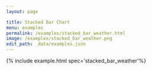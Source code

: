 ```yaml
---
layout: page

title: Stacked Bar Chart
menu: examples
permalink: /examples/stacked_bar_weather.html
image: /examples/stacked_bar_weather.png
edit_path: _data/examples.json
---
```




{% include example.html spec='stacked_bar_weather'%}
